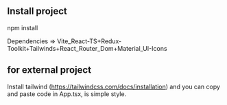 ## Install project
npm install 

Dependencies => Vite_React-TS+Redux-Toolkit+Tailwinds+React_Router_Dom+Material_UI-Icons

## for external project
Install tailwind (https://tailwindcss.com/docs/installation) and you can copy and paste code in App.tsx, is simple style.
